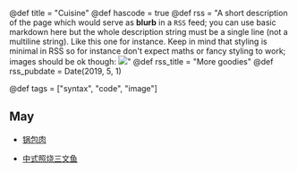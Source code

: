@def title = "Cuisine"
@def hascode = true
@def rss = "A short description of the page which would serve as **blurb** in a `RSS` feed; you can use basic markdown here but the whole description string must be a single line (not a multiline string). Like this one for instance. Keep in mind that styling is minimal in RSS so for instance don't expect maths or fancy styling to work; images should be ok though: ![](https://upload.wikimedia.org/wikipedia/en/b/b0/Rick_and_Morty_characters.jpg)"
@def rss_title = "More goodies"
@def rss_pubdate = Date(2019, 5, 1)

@def tags = ["syntax", "code", "image"]

<!-- # Recipe  -->

<!-- [我的下厨房收藏夹](https://www.xiachufang.com/cook/110200355/collected/) -->

## May

- [锅包肉](https://www.xiachufang.com/recipe/105850656/)

<!-- - 芦笋萝卜火腿煎蛋饼 -->

- [中式照烧三文鱼](https://www.xiachufang.com/recipe/103495828/)

<!-- - 照烧扇贝、照烧豆腐

- 沙茶粉丝

- 红酒醋烧汁肉条

- 部队锅

- 爆炒毛肚

- 卤鸡脖

- 爆炒猪肝

- 炒乌冬面

- 海鲜豆腐煲

## June

- 茄丁打卤面

- 日式蔬菜鸡蛋饼

- 酿蘑菇

- 老北京千层肉饼

- 西葫芦火腿蛋饼

- 石锅拌饭

- 酸辣鸡胗粉丝

- 韩式香辣牛肉汤

- 茶叶蛋 -->